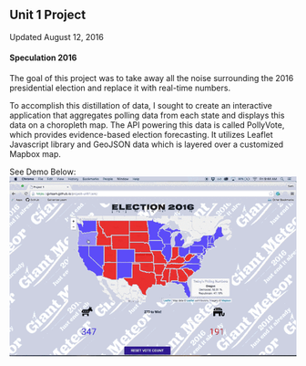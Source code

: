 ## Unit 1 Project
Updated August 12, 2016

#### Speculation 2016

The goal of this project was to take away all the noise surrounding the 2016 presidential election and replace it with real-time numbers.

To accomplish this distillation of data, I sought to create an interactive application that aggregates polling data from each state and displays this data on a choropleth map. The API powering this data is called PollyVote, which provides evidence-based election forecasting. It utilizes Leaflet Javascript library and GeoJSON data which is layered over a customized Mapbox map.



See Demo Below:
![Demo](project_demo.gif)

